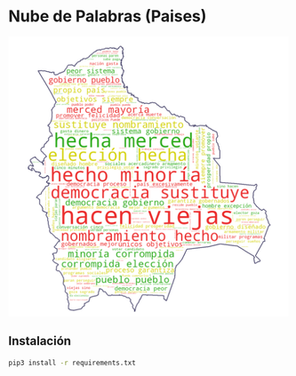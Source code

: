 # Nube de Palabras (Paises)
![](https://raw.githubusercontent.com/cr0wg4n/sudamerica-cloud/master/sudamerica_word/bolivia_words.png)
## Instalación

```bash
pip3 install -r requirements.txt
```
